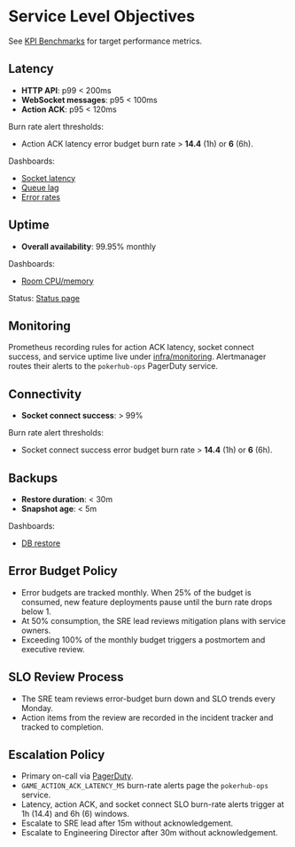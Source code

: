 # Service Level Objectives

See [KPI Benchmarks](./kpi-benchmarks.md) for target performance metrics.

## Latency
- **HTTP API**: p99 < 200ms
- **WebSocket messages**: p95 < 100ms
- **Action ACK**: p95 < 120ms

Burn rate alert thresholds:
- Action ACK latency error budget burn rate > **14.4** (1h) or **6** (6h).

Dashboards:
- [Socket latency](https://grafana.pokerhub.example.com/d/socket-latency)
- [Queue lag](https://grafana.pokerhub.example.com/d/queue-lag)
- [Error rates](https://grafana.pokerhub.example.com/d/error-rates)

## Uptime
- **Overall availability**: 99.95% monthly

Dashboards:
- [Room CPU/memory](https://grafana.pokerhub.example.com/d/room-resources)

Status: [Status page](https://status.pokerhub.example.com)

## Monitoring
Prometheus recording rules for action ACK latency, socket connect success, and service uptime live under [infra/monitoring](../infra/monitoring).
Alertmanager routes their alerts to the `pokerhub-ops` PagerDuty service.

## Connectivity
- **Socket connect success**: > 99%

Burn rate alert thresholds:
- Socket connect success error budget burn rate > **14.4** (1h) or **6** (6h).

## Backups
- **Restore duration**: < 30m
- **Snapshot age**: < 5m

Dashboards:
- [DB restore](https://grafana.pokerhub.example.com/d/db-restore)

## Error Budget Policy
- Error budgets are tracked monthly. When 25% of the budget is consumed, new feature deployments pause until the burn rate drops below 1.
- At 50% consumption, the SRE lead reviews mitigation plans with service owners.
- Exceeding 100% of the monthly budget triggers a postmortem and executive review.

## SLO Review Process
- The SRE team reviews error-budget burn down and SLO trends every Monday.
- Action items from the review are recorded in the incident tracker and tracked to completion.

## Escalation Policy
- Primary on-call via [PagerDuty](https://pagerduty.com/services/pokerhub-sre).
- `GAME_ACTION_ACK_LATENCY_MS` burn-rate alerts page the `pokerhub-ops` service.
- Latency, action ACK, and socket connect SLO burn-rate alerts trigger at 1h (14.4) and 6h (6) windows.
- Escalate to SRE lead after 15m without acknowledgement.
- Escalate to Engineering Director after 30m without acknowledgement.
